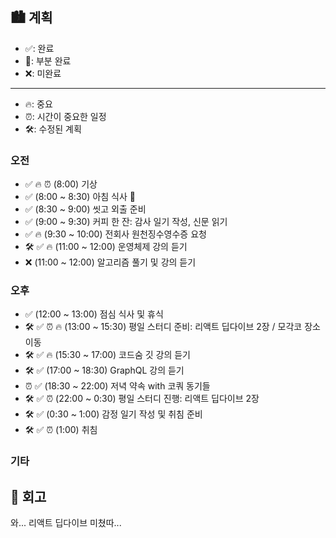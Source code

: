 ## 🏙️ 계획

- ✅: 완료
- 🔶: 부분 완료
- ❌: 미완료

---

- 🔥: 중요
- ⏰: 시간이 중요한 일정
- 🛠️: 수정된 계획

### 오전

- ✅ 🔥 ⏰ (8:00) 기상
- ✅ (8:00 ~ 8:30) 아침 식사 🍚
- ✅ (8:30 ~ 9:00) 씻고 외출 준비
- ✅ (9:00 ~ 9:30) 커피 한 잔: 감사 일기 작성, 신문 읽기
- ✅ 🔥 (9:30 ~ 10:00) 전회사 원천징수영수증 요청
- 🛠️ ✅ 🔥 (11:00 ~ 12:00) 운영체제 강의 듣기
- ❌ (11:00 ~ 12:00) 알고리즘 풀기 및 강의 듣기

### 오후

- ✅ (12:00 ~ 13:00) 점심 식사 및 휴식
- 🛠️ ✅ ⏰ 🔥 (13:00 ~ 15:30) 평일 스터디 준비: 리액트 딥다이브 2장 / 모각코 장소 이동
- 🛠️ ✅ 🔥 (15:30 ~ 17:00) 코드숨 깃 강의 듣기
- 🛠️ ✅ (17:00 ~ 18:30) GraphQL 강의 듣기
- ⏰ ✅ (18:30 ~ 22:00) 저녁 약속 with 코쿼 동기들
- 🛠️ ✅ ⏰ (22:00 ~ 0:30) 평일 스터디 진행: 리액트 딥다이브 2장
- 🛠️ ✅ (0:30 ~ 1:00) 감정 일기 작성 및 취침 준비
- 🛠️ ✅ ⏰ (1:00) 취침

### 기타

## 🌆 회고

와... 리액트 딥다이브 미쳤따...